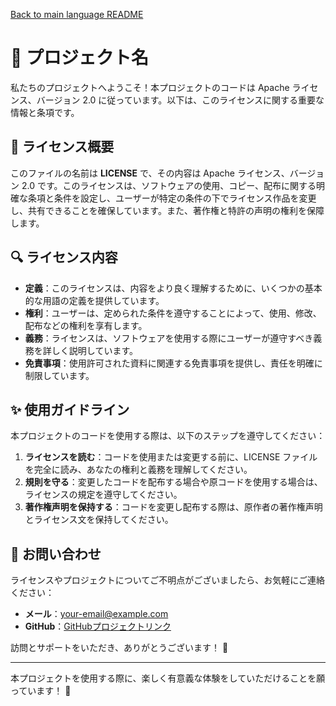 [Back to main language README](README.md)

# 📄 プロジェクト名

私たちのプロジェクトへようこそ！本プロジェクトのコードは Apache ライセンス、バージョン 2.0 に従っています。以下は、このライセンスに関する重要な情報と条項です。

## 📜 ライセンス概要

このファイルの名前は **LICENSE** で、その内容は Apache ライセンス、バージョン 2.0 です。このライセンスは、ソフトウェアの使用、コピー、配布に関する明確な条項と条件を設定し、ユーザーが特定の条件の下でライセンス作品を変更し、共有できることを確保しています。また、著作権と特許の声明の権利を保障します。

## 🔍 ライセンス内容

- **定義**：このライセンスは、内容をより良く理解するために、いくつかの基本的な用語の定義を提供しています。
- **権利**：ユーザーは、定められた条件を遵守することによって、使用、修改、配布などの権利を享有します。
- **義務**：ライセンスは、ソフトウェアを使用する際にユーザーが遵守すべき義務を詳しく説明しています。
- **免責事項**：使用許可された資料に関連する免責事項を提供し、責任を明確に制限しています。

## ✨ 使用ガイドライン

本プロジェクトのコードを使用する際は、以下のステップを遵守してください：

1. **ライセンスを読む**：コードを使用または変更する前に、LICENSE ファイルを完全に読み、あなたの権利と義務を理解してください。
2. **規則を守る**：変更したコードを配布する場合や原コードを使用する場合は、ライセンスの規定を遵守してください。
3. **著作権声明を保持する**：コードを変更し配布する際は、原作者の著作権声明とライセンス文を保持してください。

## 🌟 お問い合わせ

ライセンスやプロジェクトについてご不明点がございましたら、お気軽にご連絡ください：

- **メール**：[your-email@example.com](mailto:your-email@example.com)
- **GitHub**：[GitHubプロジェクトリンク](https://github.com/your-repo)

訪問とサポートをいただき、ありがとうございます！ 🚀

---

本プロジェクトを使用する際に、楽しく有意義な体験をしていただけることを願っています！ 🎉
